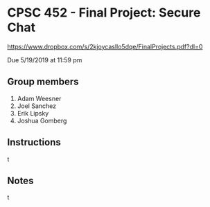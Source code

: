 # CPSC 452 - Final Project: Secure Chat
https://www.dropbox.com/s/2kjoycasllo5dqe/FinalProjects.pdf?dl=0

Due 5/19/2019 at 11:59 pm

## Group members
1. Adam Weesner
2. Joel Sanchez
3. Erik Lipsky
4. Joshua Gomberg

## Instructions
t
  
## Notes
t
